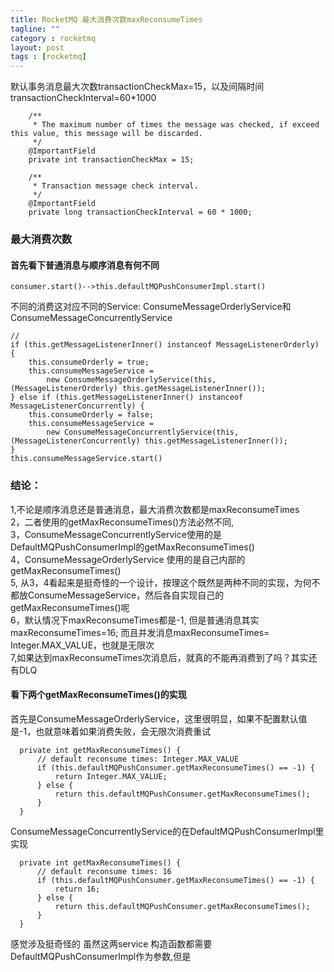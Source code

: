 ```yaml
---
title: RocketMQ 最大消费次数maxReconsumeTimes
tagline: ""
category : rocketmq
layout: post
tags : [rocketmq]
---
```


默认事务消息最大次数transactionCheckMax=15，以及间隔时间transactionCheckInterval=60*1000
```
    /**
     * The maximum number of times the message was checked, if exceed this value, this message will be discarded.
     */
    @ImportantField
    private int transactionCheckMax = 15;

    /**
     * Transaction message check interval.
     */
    @ImportantField
    private long transactionCheckInterval = 60 * 1000;
```

### 最大消费次数

####  首先看下普通消息与顺序消息有何不同
```
consumer.start()-->this.defaultMQPushConsumerImpl.start()

```
不同的消费这对应不同的Service: ConsumeMessageOrderlyService和ConsumeMessageConcurrentlyService
```
//
if (this.getMessageListenerInner() instanceof MessageListenerOrderly) {
    this.consumeOrderly = true;
    this.consumeMessageService =
        new ConsumeMessageOrderlyService(this, (MessageListenerOrderly) this.getMessageListenerInner());
} else if (this.getMessageListenerInner() instanceof MessageListenerConcurrently) {
    this.consumeOrderly = false;
    this.consumeMessageService =
        new ConsumeMessageConcurrentlyService(this, (MessageListenerConcurrently) this.getMessageListenerInner());
}
this.consumeMessageService.start()
```
### 结论：
1,不论是顺序消息还是普通消息，最大消费次数都是maxReconsumeTimes   
2，二者使用的getMaxReconsumeTimes()方法必然不同,   
3，ConsumeMessageConcurrentlyService使用的是DefaultMQPushConsumerImpl的getMaxReconsumeTimes()   
4，ConsumeMessageOrderlyService 使用的是自己内部的getMaxReconsumeTimes()   
5, 从3，4看起来是挺奇怪的一个设计，按理这个既然是两种不同的实现，为何不都放ConsumeMessageService，然后各自实现自己的getMaxReconsumeTimes()呢   
6，默认情况下maxReconsumeTimes都是-1, 但是普通消息其实maxReconsumeTimes=16; 而且并发消息maxReconsumeTimes= Integer.MAX_VALUE，也就是无限次   
7,如果达到maxReconsumeTimes次消息后，就真的不能再消费到了吗？其实还有DLQ


#### 看下两个getMaxReconsumeTimes()的实现  
首先是ConsumeMessageOrderlyService，这里很明显，如果不配置默认值是-1，也就意味着如果消费失败，会无限次消费重试
```
  private int getMaxReconsumeTimes() {
      // default reconsume times: Integer.MAX_VALUE
      if (this.defaultMQPushConsumer.getMaxReconsumeTimes() == -1) {
          return Integer.MAX_VALUE;
      } else {
          return this.defaultMQPushConsumer.getMaxReconsumeTimes();
      }
  }
```

ConsumeMessageConcurrentlyService的在DefaultMQPushConsumerImpl里实现
```
  private int getMaxReconsumeTimes() {
      // default reconsume times: 16
      if (this.defaultMQPushConsumer.getMaxReconsumeTimes() == -1) {
          return 16;
      } else {
          return this.defaultMQPushConsumer.getMaxReconsumeTimes();
      }
  }
```



感觉涉及挺奇怪的 虽然这两service 构造函数都需要DefaultMQPushConsumerImpl作为参数,但是

